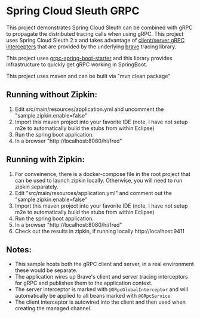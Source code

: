 # Spring Cloud Sleuth GRPC

This project demonstrates Spring Cloud Sleuth can be combined with gRPC to propagate the distributed tracing calls when using gRPC. This project
uses Spring Cloud Sleuth 2.x and takes advantage of [client/server gRPC intercepters](https://github.com/openzipkin/brave/tree/master/instrumentation/grpc) that are provided by the underlying [brave](https://github.com/openzipkin/brave) tracing library.

This project uses [grpc-spring-boot-starter](https://github.com/LogNet/grpc-spring-boot-starter) and this library provides infrastructure to quickly
get gRPC working in SpringBoot.

This project uses maven and can be built via "mvn clean package"

## Running without Zipkin:

1. Edit src/main/resources/application.yml and uncomment the "sample.zipkin.enable=false"
2. Import this maven project into your favorite IDE (note, I have not setup m2e to automatically build the stubs from within Eclipse)
3. Run the spring boot application.
4. In a browser "http://localhost:8080/hi/fred"


## Running with Zipkin:

1. For conveinence, there is a docker-compose file in the root project that can be used to launch zipkin locally. Otherwise, you will need to run zipkin separately.
2. Edit "src/main/resources/application.yml" and comment out the "sample.zipkin.enable=false"
3. Import this maven project into your favorite IDE (note, I have not setup m2e to automatically build the stubs from within Eclipse)
4. Run the spring boot application.
5. In a browser "http://localhost:8080/hi/fred"
6. Check out the results in zipkin, if running locally http://localhost:9411


## Notes:

- This sample hosts both the gRPC client and server, in a real environment these would be separate.
- The application wires up Brave's client and server tracing interceptors for gRPC and publishes them to the application context.
- The server interceptor is marked with `@GRpcGlobalInterceptor` and will automatically be applied to all beans marked with `@GRpcService`
- The client interceptor is autowired into the client and then used when creating the managed channel.
